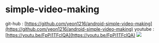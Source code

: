 # simple-video-making
git-hub : [https://github.com/yeon1216/android-simple-video-making](https://github.com/yeon1216/android-simple-video-making)
youtube : [https://youtu.be/FpPi1TFclQA](https://youtu.be/FpPi1TFclQA)
![](https://github.com/yeon1216/simple-video-making/blob/master/simple-video-making-img.png?raw=true)
